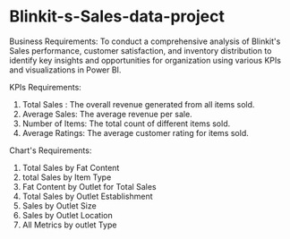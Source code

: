 # Blinkit-s-Sales-data-project
Business Requirements:
To conduct a comprehensive analysis of Blinkit's Sales performance, customer satisfaction, and inventory distribution to identify key insights and opportunities for organization using various KPIs and visualizations in Power BI.

KPIs Requirements:
1. Total Sales : The overall revenue generated from all items sold.
2. Average Sales: The average revenue per sale.
3. Number of Items: The total count of different items sold.
4. Average Ratings: The average customer rating for items sold.

Chart's Requirements:
1. Total Sales by Fat Content
2. total Sales by Item Type
3. Fat Content by Outlet for Total Sales
4. Total Sales by Outlet Establishment
5. Sales by Outlet Size
6. Sales by Outlet Location
7. All Metrics by outlet Type 
